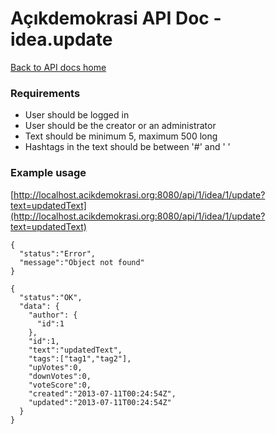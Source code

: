# Açıkdemokrasi API Doc - idea.update

[Back to API docs home](Home)

### Requirements
- User should be logged in
- User should be the creator or an administrator
- Text should be minimum 5, maximum 500 long
- Hashtags in the text should be between '#' and ' '

### Example usage

[http://localhost.acikdemokrasi.org:8080/api/1/idea/1/update?text=updatedText](http://localhost.acikdemokrasi.org:8080/api/1/idea/1/update?text=updatedText)

```
{
  "status":"Error",
  "message":"Object not found"
}
```
```
{
  "status":"OK",
  "data": {
    "author": {
      "id":1
    },
    "id":1,
    "text":"updatedText",
    "tags":["tag1","tag2"],
    "upVotes":0,
    "downVotes":0,
    "voteScore":0,
    "created":"2013-07-11T00:24:54Z",
    "updated":"2013-07-11T00:24:54Z"
  }
}
```